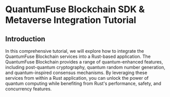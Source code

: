 # QuantumFuse Blockchain SDK & Metaverse Integration Tutorial

## Introduction
In this comprehensive tutorial, we will explore how to integrate the QuantumFuse Blockchain services into a Rust-based application. The QuantumFuse Blockchain provides a range of quantum-enhanced features, including post-quantum cryptography, quantum random number generation, and quantum-inspired consensus mechanisms. By leveraging these services from within a Rust application, you can unlock the power of quantum computing while benefiting from Rust's performance, safety, and concurrency features.
